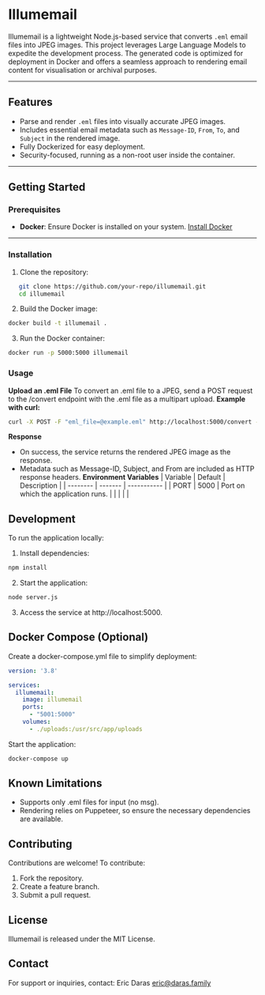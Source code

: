 # **Illumemail**

Illumemail is a lightweight Node.js-based service that converts `.eml` email files into JPEG images. This project leverages Large Language Models  to expedite the development process. The generated code is optimized for deployment in Docker and offers a seamless approach to rendering email content for visualisation or archival purposes.

---

## **Features**

- Parse and render `.eml` files into visually accurate JPEG images.
- Includes essential email metadata such as `Message-ID`, `From`, `To`, and `Subject` in the rendered image.
- Fully Dockerized for easy deployment.
- Security-focused, running as a non-root user inside the container.

---

## **Getting Started**

### **Prerequisites**
- **Docker**: Ensure Docker is installed on your system. [Install Docker](https://docs.docker.com/get-docker/)

---

### **Installation**

1. Clone the repository:
```bash
   git clone https://github.com/your-repo/illumemail.git
   cd illumemail
```

2. Build the Docker image:
```bash
docker build -t illumemail .
```
3. Run the Docker container:
```bash
docker run -p 5000:5000 illumemail
```

### Usage
**Upload an .eml File**
To convert an .eml file to a JPEG, send a POST request to the /convert endpoint with the .eml file as a multipart upload.
**Example with curl:**
```bash
curl -X POST -F "eml_file=@example.eml" http://localhost:5000/convert --output output.jpeg
```
**Response**
- On success, the service returns the rendered JPEG image as the response.
- Metadata such as Message-ID, Subject, and From are included as HTTP response headers.
**Environment Variables**
| Variable | Default | Description |
| -------- | ------- | ----------- |
| PORT | 5000 | Port on which the application runs. |
|  |  |  |
## Development
To run the application locally:
1. Install dependencies:
```bash
npm install
```
2. Start the application:
```bash
node server.js
```
3. Access the service at http://localhost:5000.

## Docker Compose (Optional)
Create a docker-compose.yml file to simplify deployment:
```yaml
version: '3.8'

services:
  illumemail:
    image: illumemail
    ports:
      - "5001:5000"
    volumes:
      - ./uploads:/usr/src/app/uploads
```
Start the application:
```bash
docker-compose up
```


## Known Limitations
- Supports only .eml files for input (no msg).
- Rendering relies on Puppeteer, so ensure the necessary dependencies are available.

## Contributing
Contributions are welcome! To contribute:
1. Fork the repository.
2. Create a feature branch.
3. Submit a pull request.

## License
Illumemail is released under the MIT License.

## Contact
For support or inquiries, contact:
Eric Daras
eric@daras.family
